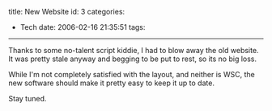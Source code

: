 title: New Website
id: 3
categories:
  - Tech
date: 2006-02-16 21:35:51
tags:
---

Thanks to some no-talent script kiddie, I had to blow away the old website. It was pretty stale anyway and begging to be put to rest, so its no big loss.

While I'm not completely satisfied with the layout, and neither is WSC, the new software should make it pretty easy to keep it up to date.

Stay tuned.

